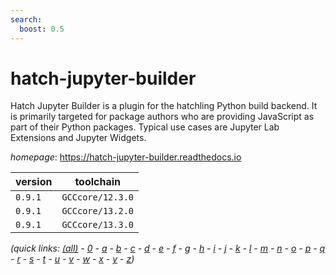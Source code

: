```yaml
---
search:
  boost: 0.5
---
```

# hatch-jupyter-builder

Hatch Jupyter Builder is a plugin for the hatchling Python build backend. It is primarily targeted for package authors who are providing JavaScript as part of their Python packages. Typical use cases are Jupyter Lab Extensions and Jupyter Widgets.

*homepage*: <https://hatch-jupyter-builder.readthedocs.io>

version | toolchain
--------|----------
``0.9.1`` | ``GCCcore/12.3.0``
``0.9.1`` | ``GCCcore/13.2.0``
``0.9.1`` | ``GCCcore/13.3.0``


*(quick links: [(all)](../index.md) - [0](../0/index.md) - [a](../a/index.md) - [b](../b/index.md) - [c](../c/index.md) - [d](../d/index.md) - [e](../e/index.md) - [f](../f/index.md) - [g](../g/index.md) - [h](../h/index.md) - [i](../i/index.md) - [j](../j/index.md) - [k](../k/index.md) - [l](../l/index.md) - [m](../m/index.md) - [n](../n/index.md) - [o](../o/index.md) - [p](../p/index.md) - [q](../q/index.md) - [r](../r/index.md) - [s](../s/index.md) - [t](../t/index.md) - [u](../u/index.md) - [v](../v/index.md) - [w](../w/index.md) - [x](../x/index.md) - [y](../y/index.md) - [z](../z/index.md))*

